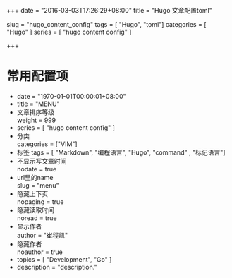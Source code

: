 +++
date = "2016-03-03T17:26:29+08:00"
title = "Hugo 文章配置toml"

slug = "hugo_content_config"
tags = [ "Hugo", "toml"]
categories = [
  "Hugo"
]
series = [ "hugo content config" ]

+++
<!--more-->
# 常用配置项


* date = "1970-01-01T00:00:01+08:00"
* title = "MENU"
* 文章排序等级  
  weight = 999
* series = [ "hugo content config" ]
* 分类  
  categories = ["VIM"]
* 标签
  tags = [ "Markdown", "编程语言", "Hugo", "command" , "标记语言"]
* 不显示写文章时间  
  nodate = true
* url里的name  
  slug = "menu"
* 隐藏上下页  
  nopaging = true
* 隐藏读取时间  
  noread = true
* 显示作者  
  author = "崔程凯"
* 隐藏作者  
  noauthor = true
* topics = [ "Development", "Go" ]
* description = "description."
